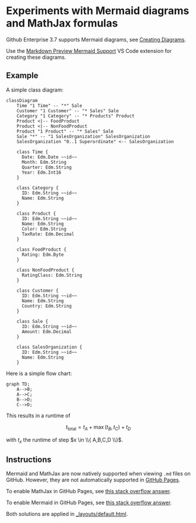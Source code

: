 # Experiments with Mermaid diagrams and MathJax formulas

Github Enterprise 3.7 supports Mermaid diagrams, see [Creating Diagrams](https://docs.github.com/en/enterprise-server@3.7/get-started/writing-on-github/working-with-advanced-formatting/creating-diagrams).

Use the [Markdown Preview Mermaid Support](https://marketplace.visualstudio.com/items?itemName=bierner.markdown-mermaid) VS Code extension for creating these diagrams.

## Example

A simple class diagram:

```mermaid
classDiagram
    Time "1 Time" -- "*" Sale
    Customer "1 Customer" -- "* Sales" Sale
    Category "1 Category" -- "* Products" Product
    Product <|-- FoodProduct
    Product <|-- NonFoodProduct
    Product "1 Product" -- "* Sales" Sale 
    Sale "*" -- "1 SalesOrganization" SalesOrganization
    SalesOrganization "0..1 Superordinate" <-- SalesOrganization
    
    class Time {
      Date: Edm.Date ~~id~~
      Month: Edm.String
      Quarter: Edm.String
      Year: Edm.Int16
    }
    
    class Category {
      ID: Edm.String ~~id~~
      Name: Edm.String
    }
    
    class Product {
      ID: Edm.String ~~id~~
      Name: Edm.String
      Color: Edm.String
      TaxRate: Edm.Decimal
    }
    
    class FoodProduct {
      Rating: Edm.Byte
    }
    
    class NonFoodProduct {
      RatingClass: Edm.String
    }
    
    class Customer {
      ID: Edm.String ~~id~~
      Name: Edm.String
      Country: Edm.String
    }
    
    class Sale {
      ID: Edm.String ~~id~~
      Amount: Edm.Decimal
    }
    
    class SalesOrganization {
      ID: Edm.String ~~id~~
      Name: Edm.String
    }    
```

Here is a simple flow chart:

```mermaid
graph TD;
    A-->B;
    A-->C;
    B-->D;
    C-->D;
```

This results in a runtime of 

$$t_\text{total} = t_A+\max(t_B,t_C) + t_D$$

with $t_x$ the runtime of step $x \in \\{ A,B,C,D \\}$.

## Instructions

Mermaid and MathJax are now natively supported when viewing `.md` files on GitHub. However, they are not automatically supported in [GitHub Pages](https://ralfhandl.github.io/mermaid-diagrams/). 

To enable MathJax in GitHub Pages, see [this stack overflow answer](https://stackoverflow.com/a/72931039).

To enable Mermaid in GitHub Pages, see [this stack overflow answer](https://stackoverflow.com/a/53893998).

Both solutions are applied in [_layouts/default.html](https://github.com/ralfhandl/mermaid-diagrams/blob/main/_layouts/default.html).
